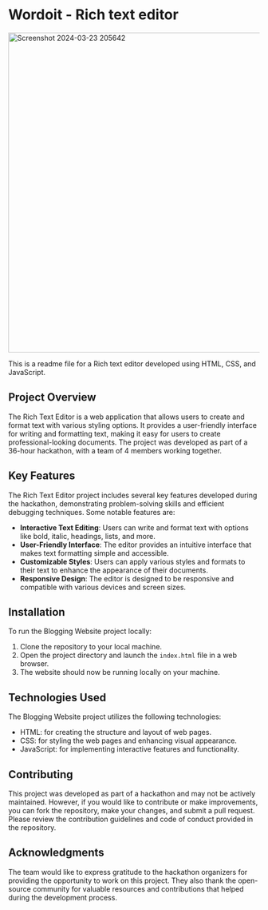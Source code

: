 # Wordoit - Rich text editor
<img width="640" alt="Screenshot 2024-03-23 205642" src="https://github.com/KhushiSharma0313/Wordoit/assets/115573980/9ecc590e-5a70-48ad-a1bd-5f4cd30402fc">


This is a readme file for a Rich text editor developed using HTML, CSS, and JavaScript.

## Project Overview

The Rich Text Editor is a web application that allows users to create and format text with various styling options. It provides a user-friendly interface for writing and formatting text, making it easy for users to create professional-looking documents. The project was developed as part of a 36-hour hackathon, with a team of 4 members working together.

## Key Features

The Rich Text Editor project includes several key features developed during the hackathon, demonstrating problem-solving skills and efficient debugging techniques. Some notable features are:

- **Interactive Text Editing**: Users can write and format text with options like bold, italic, headings, lists, and more.
- **User-Friendly Interface**: The editor provides an intuitive interface that makes text formatting simple and accessible.
- **Customizable Styles**: Users can apply various styles and formats to their text to enhance the appearance of their documents.
- **Responsive Design**: The editor is designed to be responsive and compatible with various devices and screen sizes.

## Installation

To run the Blogging Website project locally:
  
1. Clone the repository to your local machine.
2. Open the project directory and launch the `index.html` file in a web browser.
3. The website should now be running locally on your machine.
   
## Technologies Used

The Blogging Website project utilizes the following technologies:
  
- HTML: for creating the structure and layout of web pages.
- CSS: for styling the web pages and enhancing visual appearance.
- JavaScript: for implementing interactive features and functionality.

## Contributing

This project was developed as part of a hackathon and may not be actively maintained. However, if you would like to contribute or make improvements, you can fork the repository, make your changes, and submit a pull request. Please review the contribution guidelines and code of conduct provided in the repository.


## Acknowledgments

The team would like to express gratitude to the hackathon organizers for providing the opportunity to work on this project. They also thank the open-source community for valuable resources and contributions that helped during the development process.



